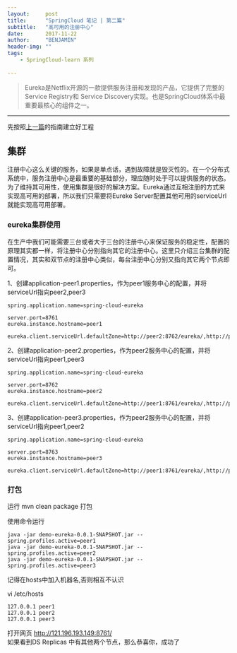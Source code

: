 ```yaml
---
layout:     post
title:      "SpringCloud 笔记 | 第二篇"
subtitle:   "高可用的注册中心"
date:       2017-11-22
author:     "BENJAMIN"
header-img: ""
tags:
    - SpringCloud-learn 系列
   
---
```



> Eureka是Netflix开源的一款提供服务注册和发现的产品，它提供了完整的Service Registry和
> Service Discovery实现。也是SpringCloud体系中最重要最核心的组件之一。

---

先按照[上一篇](https://ambluse.github.io/2017/10/12/SpringCloud-%E7%AC%94%E8%AE%B0-%E7%AC%AC%E4%B8%80%E7%AF%87-%E6%9C%8D%E5%8A%A1%E7%9A%84%E6%B3%A8%E5%86%8C%E5%92%8C%E5%8F%91%E7%8E%B0/)的指南建立好工程


## 集群
注册中心这么关键的服务，如果是单点话，遇到故障就是毁灭性的。在一个分布式系统中，服务注册中心是最重要的基础部分，理应随时处于可以提供服务的状态。为了维持其可用性，使用集群是很好的解决方案。Eureka通过互相注册的方式来实现高可用的部署，所以我们只需要将Eureke Server配置其他可用的serviceUrl就能实现高可用部署。

### eureka集群使用

在生产中我们可能需要三台或者大于三台的注册中心来保证服务的稳定性，配置的原理其实都一样，将注册中心分别指向其它的注册中心。这里只介绍三台集群的配置情况，其实和双节点的注册中心类似，每台注册中心分别又指向其它两个节点即可。

1、创建application-peer1.properties，作为peer1服务中心的配置，并将serviceUrl指向peer2,peer3

```
spring.application.name=spring-cloud-eureka

server.port=8761
eureka.instance.hostname=peer1

eureka.client.serviceUrl.defaultZone=http://peer2:8762/eureka/,http://peer3:8763/eureka/

```

2、创建application-peer2.properties，作为peer2服务中心的配置，并将serviceUrl指向peer1,peer3


```
spring.application.name=spring-cloud-eureka

server.port=8762
eureka.instance.hostname=peer2

eureka.client.serviceUrl.defaultZone=http://peer1:8761/eureka/,http://peer3:8763/eureka/

```

3、创建application-peer3.properties，作为peer2服务中心的配置，并将serviceUrl指向peer1,peer2


```
spring.application.name=spring-cloud-eureka

server.port=8763
eureka.instance.hostname=peer3

eureka.client.serviceUrl.defaultZone=http://peer1:8761/eureka/,http://peer2:8762/eureka/

```

### 打包

运行 mvn clean package 打包

使用命令运行

```
java -jar demo-eureka-0.0.1-SNAPSHOT.jar --spring.profiles.active=peer1
java -jar demo-eureka-0.0.1-SNAPSHOT.jar --spring.profiles.active=peer2
java -jar demo-eureka-0.0.1-SNAPSHOT.jar --spring.profiles.active=peer3
```

记得在hosts中加入机器名,否则相互不认识  

vi /etc/hosts

```
127.0.0.1 peer1
127.0.0.1 peer2
127.0.0.1 peer3
```

打开网页 http://121.196.193.149:8761/  
如果看到DS Replicas 中有其他两个节点，那么恭喜你，成功了

